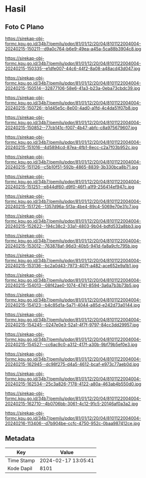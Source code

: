 # Hasil

## Foto C Plano

https://sirekap-obj-formc.kpu.go.id/34b7/pemilu/pdpr/81/01/12/20/04/8101122004004-20240215-150211--d9a0c764-b6e9-49ea-a45a-5ca88b3904c8.jpg

https://sirekap-obj-formc.kpu.go.id/34b7/pemilu/pdpr/81/01/12/20/04/8101122004004-20240215-150335--e1dfe007-44c6-44f2-8a08-a48acd43d047.jpg

https://sirekap-obj-formc.kpu.go.id/34b7/pemilu/pdpr/81/01/12/20/04/8101122004004-20240215-150514--32877106-58e6-41a3-b23a-0eba73cbdc39.jpg

https://sirekap-obj-formc.kpu.go.id/34b7/pemilu/pdpr/81/01/12/20/04/8101122004004-20240215-150726--b1d45e5c-8e00-4ad0-a1fd-4c4da51f07b8.jpg

https://sirekap-obj-formc.kpu.go.id/34b7/pemilu/pdpr/81/01/12/20/04/8101122004004-20240215-150852--77cb141c-f007-4b47-abfc-c8a975679607.jpg

https://sirekap-obj-formc.kpu.go.id/34b7/pemilu/pdpr/81/01/12/20/04/8101122004004-20240215-151016--4d5894cd-87ea-4fb1-8ecc-c2a7f03b952c.jpg

https://sirekap-obj-formc.kpu.go.id/34b7/pemilu/pdpr/81/01/12/20/04/8101122004004-20240215-151126--c5b10f51-592b-4865-8839-3b330bca8b71.jpg

https://sirekap-obj-formc.kpu.go.id/34b7/pemilu/pdpr/81/01/12/20/04/8101122004004-20240215-151251--e844df60-d9f0-46f1-a1f9-256414ef947c.jpg

https://sirekap-obj-formc.kpu.go.id/34b7/pemilu/pdpr/81/01/12/20/04/8101122004004-20240215-151726--1357d96a-5f3a-4be4-89c4-5069e70e31c7.jpg

https://sirekap-obj-formc.kpu.go.id/34b7/pemilu/pdpr/81/01/12/20/04/8101122004004-20240215-152622--194c38c2-33a1-4803-9b04-bdfd532a8bb3.jpg

https://sirekap-obj-formc.kpu.go.id/34b7/pemilu/pdpr/81/01/12/20/04/8101122004004-20240215-153012--763878af-96d3-40b5-941d-fa8a9cfc795b.jpg

https://sirekap-obj-formc.kpu.go.id/34b7/pemilu/pdpr/81/01/12/20/04/8101122004004-20240215-153136--bc2a0d43-7973-407f-a482-ace652e9a1b1.jpg

https://sirekap-obj-formc.kpu.go.id/34b7/pemilu/pdpr/81/01/12/20/04/8101122004004-20240215-154013--08f42ae0-1074-4741-8594-3a6a7b3b73b5.jpg

https://sirekap-obj-formc.kpu.go.id/34b7/pemilu/pdpr/81/01/12/20/04/8101122004004-20240215-154123--b4c85d1a-5a71-4044-a85d-e242d73a0144.jpg

https://sirekap-obj-formc.kpu.go.id/34b7/pemilu/pdpr/81/01/12/20/04/8101122004004-20240215-154245--0247e0e3-52a1-4f7f-9797-84cc3dd29957.jpg

https://sirekap-obj-formc.kpu.go.id/34b7/pemilu/pdpr/81/01/12/20/04/8101122004004-20240215-154527--cc6ac9c0-a312-417f-a30b-9bf79b5ef0e3.jpg

https://sirekap-obj-formc.kpu.go.id/34b7/pemilu/pdpr/81/01/12/20/04/8101122004004-20240215-162945--dc98f275-d4a5-4612-bcaf-e973c77aeb0d.jpg

https://sirekap-obj-formc.kpu.go.id/34b7/pemilu/pdpr/81/01/12/20/04/8101122004004-20240215-162534--25c3a826-7178-4122-a80a-463ab4b550d0.jpg

https://sirekap-obj-formc.kpu.go.id/34b7/pemilu/pdpr/81/01/12/20/04/8101122004004-20240215-162710--4b0706bb-3061-4c12-91c5-20146af0a3a2.jpg

https://sirekap-obj-formc.kpu.go.id/34b7/pemilu/pdpr/81/01/12/20/04/8101122004004-20240216-113406--d7b904be-ccfc-4750-952c-0baa987412ce.jpg


## Metadata

| Key        | Value               |
| ---------- | ------------------- |
| Time Stamp | 2024-02-17 13:05:41 |
| Kode Dapil | 8101                |




